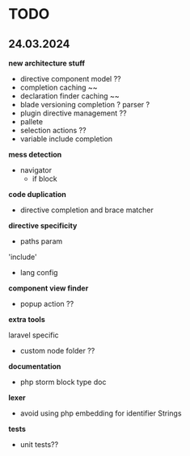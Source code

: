 # TODO

## 24.03.2024

**new architecture stuff**

- directive component model ??
- completion caching ~~
- declaration finder caching ~~
- blade versioning 
    completion ? parser ?
- plugin directive management ??
- pallete
- selection actions ??
- variable include completion

**mess detection**

- navigator
    - if block

**code duplication**

- directive completion and brace matcher


**directive specificity**

- paths param

'include'

- lang config

**component view finder** 

- popup action ??

**extra tools**

laravel specific

- custom node folder ??

**documentation**

- php storm block type doc

**lexer**

- avoid using php embedding for identifier Strings

**tests**

- unit tests??